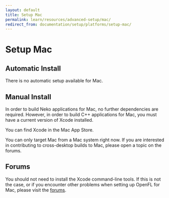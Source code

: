 ```yaml
---
layout: default
title: Setup Mac
permalink: learn/resources/advanced-setup/mac/
redirect_from: documentation/setup/platforms/setup-mac/
---
```


# Setup Mac

## Automatic Install

There is no automatic setup available for Mac.

## Manual Install

In order to build Neko applications for Mac, no further dependencies are required. However, in order to build C++ applications for Mac, you must have a current version of Xcode installed.

You can find Xcode in the Mac App Store.

You can only target Mac from a Mac system right now. If you are interested in contributing to cross-desktop builds to Mac, please open a topic on the forums.

## Forums

You should not need to install the Xcode command-line tools. If this is not the case, or if you encounter other problems when setting up OpenFL for Mac, please visit the [forums](http://community.openfl.org/c/help).

